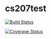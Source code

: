 
# cs207test

[![Build Status](https://travis-ci.org/lshen2009/CS207test.svg?branch=master)](https://travis-ci.org/lshen2009/CS207test)

[![Coverage Status](https://coveralls.io/repos/github/lshen2009/cs207test/badge.svg?branch=master)](https://coveralls.io/github/lshen2009/cs207test?branch=master)
